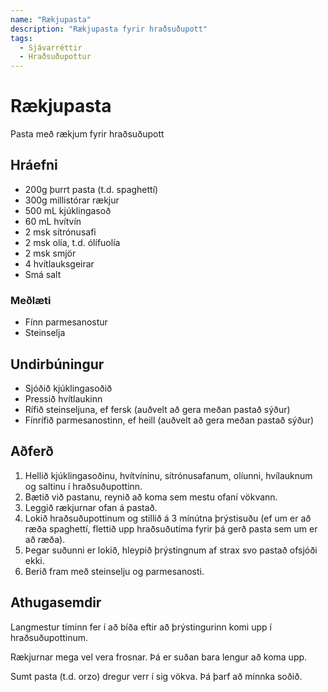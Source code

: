 ```yaml
---
name: "Rækjupasta"
description: "Rækjupasta fyrir hraðsuðupott"
tags:
  - Sjávarréttir
  - Hraðsuðupottur
---
```


# Rækjupasta

Pasta með rækjum fyrir hraðsuðupott

## Hráefni

- 200g þurrt pasta (t.d. spaghettí)
- 300g millistórar rækjur
- 500 mL kjúklingasoð
- 60 mL hvítvín
- 2 msk sítrónusafi
- 2 msk olía, t.d. ólífuolía
- 2 msk smjör
- 4 hvítlauksgeirar
- Smá salt

### Meðlæti

- Fínn parmesanostur
- Steinselja

## Undirbúningur

- Sjóðið kjúklingasoðið
- Pressið hvítlaukinn
- Rífið steinseljuna, ef fersk (auðvelt að gera meðan pastað sýður)
- Fínrífið parmesanostinn, ef heill (auðvelt að gera meðan pastað sýður)

## Aðferð

1. Hellið kjúklingasoðinu, hvítvíninu, sítrónusafanum, olíunni, hvílauknum og saltinu í hraðsuðupottinn.
2. Bætið við pastanu, reynið að koma sem mestu ofaní vökvann.
3. Leggið rækjurnar ofan á pastað.
4. Lokið hraðsuðupottinum og stillið á 3 mínútna þrýstisuðu (ef um er að ræða spaghettí, flettið upp hraðsuðutíma fyrir þá gerð pasta sem um er að ræða).
5. Þegar suðunni er lokið, hleypið þrýstingnum af strax svo pastað ofsjóði ekki.
6. Berið fram með steinselju og parmesanosti.

## Athugasemdir

Langmestur tíminn fer í að bíða eftir að þrýstingurinn komi upp í hraðsuðupottinum.

Rækjurnar mega vel vera frosnar. Þá er suðan bara lengur að koma upp.

Sumt pasta (t.d. orzo) dregur verr í sig vökva. Þá þarf að minnka soðið.
